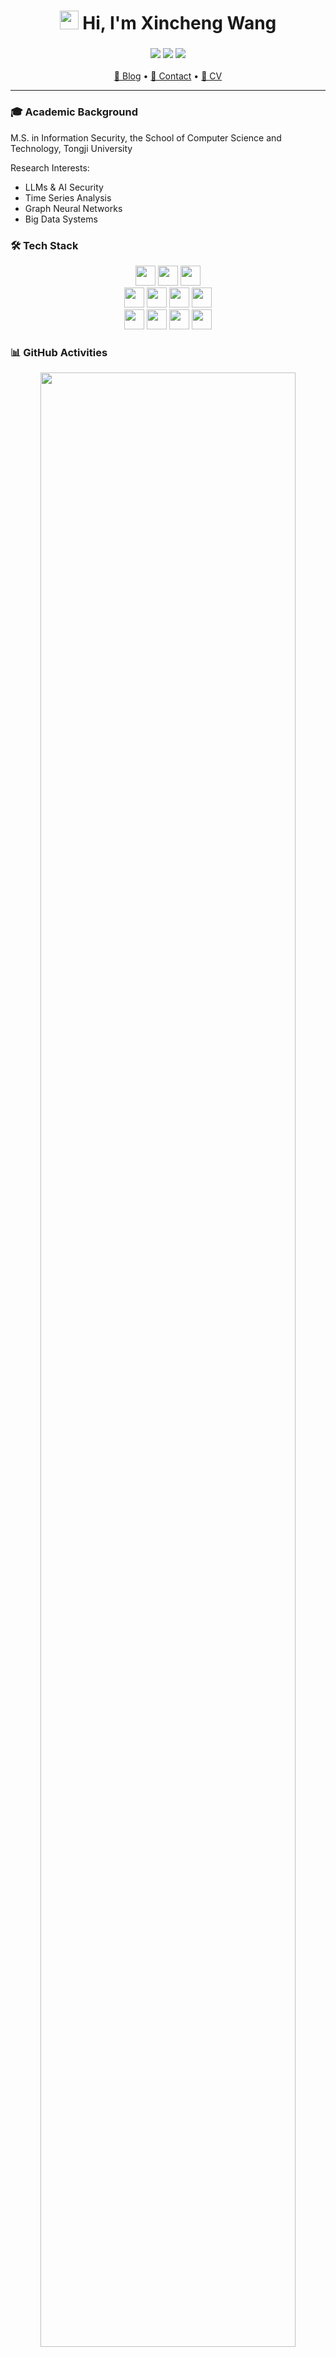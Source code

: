 <p align="center">
  <h1 align="center"> 
    <img src="https://em-content.zobj.net/source/microsoft-teams/363/waving-hand_1f44b.png" width="30px"/>
    Hi, I'm Xincheng Wang
  </h1>
  <h3 align="center">
    <img src="https://img.shields.io/badge/GNN-Financial_Fraud-3776AB?style=flat&logo=graphql&logoColor=white"/>
    <img src="https://img.shields.io/badge/LLMs-Time_Series-FF6F00?style=flat&logo=ollama&logoColor=white"/> 
    <img src="https://img.shields.io/badge/AI-Security-4FC08D?style=flat&logo=bookstack&logoColor=white"/>
  </h3>
</p>

<p align="center">
  <a href="https://isSeymour.github.io">📝 Blog</a> • 
  <a href="mailto:seymour0314@163.com">📧 Contact</a> •
  <a href="[YOUR_CV_LINK]">📄 CV</a>
</p>

---

### 🎓 Academic Background

M.S. in Information Security, the School of Computer Science and Technology, Tongji University

Research Interests:
- LLMs & AI Security
- Time Series Analysis
- Graph Neural Networks
- Big Data Systems


### 🛠 Tech Stack

<p align="center">
  
<div align="center">
  <img src="https://img.shields.io/badge/Python-3776AB?style=for-the-badge&logo=python&logoColor=white&labelColor=101010" height="32">
  <img src="https://img.shields.io/badge/C++-00599C?style=for-the-badge&logo=c%2B%2B&logoColor=white&labelColor=101010" height="32">
  <img src="https://img.shields.io/badge/JavaScript-F7DF1E?style=for-the-badge&logo=javascript&logoColor=black&labelColor=101010" height="32">
</div>

<div align="center">
  <img src="https://img.shields.io/badge/PyTorch-EE4C2C?style=for-the-badge&logo=pytorch&logoColor=white&labelColor=101010" height="32">
  <img src="https://img.shields.io/badge/Vue.js-4FC08D?style=for-the-badge&logo=vuedotjs&logoColor=white&labelColor=101010" height="32">
  <img src="https://img.shields.io/badge/Django-092E20?style=for-the-badge&logo=django&logoColor=white&labelColor=101010" height="32">
  <img src="https://img.shields.io/badge/Node.js-339933?style=for-the-badge&logo=nodedotjs&logoColor=white&labelColor=101010" height="32">
</div>

<div align="center">
  <img src="https://img.shields.io/badge/Linux-FCC624?style=for-the-badge&logo=linux&logoColor=black&labelColor=101010" height="32">
  <img src="https://img.shields.io/badge/Git-F05032?style=for-the-badge&logo=git&logoColor=white&labelColor=101010" height="32">
  <img src="https://img.shields.io/badge/LaTeX-008080?style=for-the-badge&logo=latex&logoColor=white&labelColor=101010" height="32">
  <img src="https://img.shields.io/badge/Markdown-000000?style=for-the-badge&logo=markdown&logoColor=white&labelColor=101010" height="32">
</div>

</p>


### 📊 GitHub Activities

<p align="center">
  <img src="https://github-readme-activity-graph.vercel.app/graph?username=isSeymour&theme=github-compact&hide_border=true&area=true" width="90%"/> </p><p align="center"> 
  <img src="https://github-readme-stats.vercel.app/api?username=isSeymour&show_icons=true&hide_border=true&bg_color=00000000&hide_title=true" width="48%"/> 
  <img src="https://github-readme-stats.vercel.app/api/top-langs/?username=isSeymour&layout=compact&hide_border=true&bg_color=00000000&exclude_repo=isSeymour.github.io" width="45%"/>
</p>

<p align="center"> <img src="https://ghchart.rshah.org/isSeymour" width="90%"/> </p>


